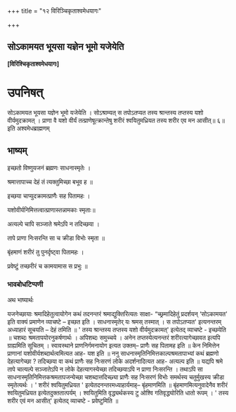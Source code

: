 +++
title = "१२ विरिञ्चिकृताश्वमेधयागः"

+++


## सोऽकामयत भूयसा यज्ञेन भूमो यजेयेति

**\[विरिश्चिकृताश्वमेधयागः\]**

# **उपनिषत्**

सोऽकामयत भूयसा यज्ञेन भूमो यजेयेति । सोऽश्राम्यत् स तपोऽतप्यत तस्य श्रान्तस्य तप्तस्य यशो वीर्यमुदक्रामत् । प्राणा वै यशो वीर्यं तत्प्राणेषूत्क्रान्तेषु शरीरं श्वयितुमध्रियत तस्य शरीर एव मन आसीत्॥ ६॥ इति अश्वमेधब्राह्मणम्

## **भाष्यम्**

इच्छतो विष्णुयजनं ब्रह्मणः साधनास्मृतेः ।

श्रमात्तापाच्च देहं तं त्यक्तुमिच्छा बभूव ह ॥

इच्छया चाप्युदक्रामत्प्राणैः सह पितामहः ।

यशोवीर्यनिमित्तत्वात्प्राणास्तन्नामकाः स्मृताः॥

अत्यल्पे चापि सञ्जाते श्रमेऽपि न तदिच्छया ।

तापे प्राणा निःसरन्ति सा च क्रीडा विभोः स्मृता ॥

बृंहमाणं शरीरं तु पुनर्दृष्ट्वा पितामहः ।

प्रवेष्टुं तच्छरीरं च कामयामास स प्रभुः ॥

### **भावबोधटिप्पणी**

अथ भाष्यार्थः

यजनेच्छायाः श्रमादिहेतुत्वायोगेन कथं तदनन्तरं श्रमाद्युक्तिरित्यतः साक्षा- “च्छ्रमादिहेतुं प्रदर्शयन् ‘सोऽकामयत' इति वाक्यं प्रमाणेन व्याचष्टे – इच्छत इति । साधनास्मृतेर् यः श्रमस् तस्मात् । स तपोऽतप्यत' इत्यनन्तरम् अध्याहारं सूचयति – देहं तमिति ॥ ' तस्य श्रान्तस्य तप्तस्य यशो वीर्यमुदक्रामत्' इत्येतद् व्याचष्टे - इच्छयेति ॥ चशब्दः श्रमतापयोरनुकर्षणार्थः । अपिशब्दः समुच्चये । अनेन तप्तस्येत्यनन्तरं शरीरत्यागेच्छावत इत्यपि ग्राह्यमिति सूचितम् । स्वावस्थाने प्राणनिर्गमनायोग इत्यत उक्तम्– प्राणैः सह पितामह इति ॥ केन निमित्तेन प्राणानां यशोवीर्यशब्दार्थत्वमित्यत आह- यश इति ॥ ननु साधनास्मृतिनिमित्तकाल्पश्रमतापाभ्यां कथं ब्रह्मणो देहत्यागेच्छा ? तदिच्छया वा कथं प्राणैः सह निःसरणं लोके अदर्शनादित्यत आह- अत्यल्प इति ॥ यद्यपि श्रमे तापे चात्यल्पे सञ्जातेऽपि न लोके देहत्यागस्येच्छा तदिच्छयाऽपि न प्राणा निःसरन्ति । तथाऽपि सा साधनास्मृतिनिमित्तकश्रमतापजन्येच्छा चशब्दात्तदिच्छ्या प्राणैः सह निःसरणं विभोः समर्थस्य चतुर्मुखस्य क्रीडा स्मृतेत्यर्थः । ' शरीरं श्वयितुमध्रियत ' इत्येतदनन्तरमध्याहार्यमाह्– बृंहमाणमिति ॥ बृंहमाणमित्यनुवादेनैव शरीरं श्वयितुमध्रियत इत्येतदुक्ततात्पर्यम् । श्वयितुमिति वृद्ध्यर्थकस्य टु ओश्वि गतिवृद्ध्योरिति धातो रूपम् । ' तस्य शरीर एवं मन आसीत्' इत्येतद् व्याचष्टे - प्रवेष्टुमिति ॥

